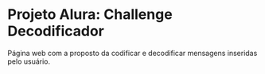 # Projeto Alura: Challenge Decodificador

Página web com a proposto da codificar e decodificar mensagens inseridas pelo usuário.

